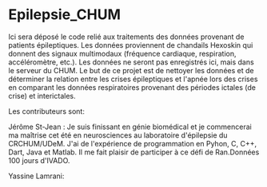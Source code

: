 # Epilepsie_CHUM

Ici sera déposé le code relié aux traitements des données provenant de patients épileptiques. Les données proviennent de chandails Hexoskin qui donnent des signaux multimodaux (fréquence cardiaque, respiration, accéléromètre, etc.). Les données ne seront pas enregistrés ici, mais dans le serveur du CHUM. Le but de ce projet est de nettoyer les données et de déterminer la relation entre les crises épileptiques et l'apnée lors des crises en comparant les données respiratoires provenant des périodes ictales (de crise) et interictales.


Les contributeurs sont:

Jérôme St-Jean : Je suis finissant en génie biomédical et je commencerai ma maîtrise cet été en neurosciences au laboratoire d'épilepsie du CRCHUM/UDeM. J'ai de l'expérience de programmation en Pyhon, C, C++, Dart, Java et Matlab. Il me fait plaisir de participer à ce défi de Ran.Données 100 jours d'IVADO.

Yassine Lamrani:

